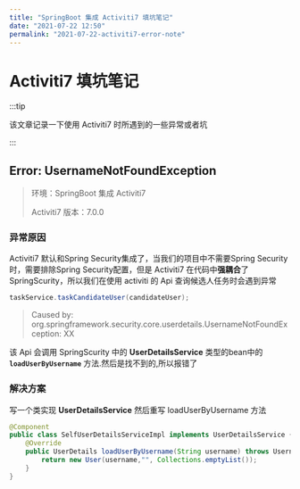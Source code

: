 ```yaml
---
title: "SpringBoot 集成 Activiti7 填坑笔记"
date: "2021-07-22 12:50"
permalink: "2021-07-22-activiti7-error-note"
---
```


# Activiti7 填坑笔记

:::tip

该文章记录一下使用 Activiti7 时所遇到的一些异常或者坑

:::

## Error: UsernameNotFoundException

> 环境：SpringBoot 集成 Activiti7
>
> Activiti7 版本：7.0.0

### 异常原因

Activiti7 默认和Spring Security集成了，当我们的项目中不需要Spring Security时，需要排除Spring Security配置，但是 Activiti7 在代码中**强耦合**了SpringScurity，所以我们在使用 activiti 的 Api 查询候选人任务时会遇到异常

```java
taskService.taskCandidateUser(candidateUser);
```

> Caused by: org.springframework.security.core.userdetails.UsernameNotFoundException: XX

该 Api 会调用 SpringScurity 中的 **UserDetailsService** 类型的bean中的 **`loadUserByUsername`** 方法.然后是找不到的,所以报错了

### 解决方案

写一个类实现 **UserDetailsService** 然后重写 loadUserByUsername 方法

```java
@Component
public class SelfUserDetailsServiceImpl implements UserDetailsService {
    @Override
    public UserDetails loadUserByUsername(String username) throws UsernameNotFoundException {
        return new User(username,"", Collections.emptyList());
    }
}
```

